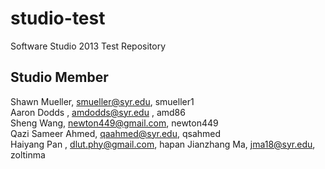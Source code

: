 studio-test
===========

Software Studio 2013 Test Repository

## Studio Member

Shawn Mueller, smueller@syr.edu, smueller1  
Aaron Dodds  , amdodds@syr.edu , amd86  
Sheng Wang, newton449@gmail.com, newton449  
Qazi Sameer Ahmed, qaahmed@syr.edu, qsahmed  
Haiyang Pan , dlut.phy@gmail.com, hapan 
Jianzhang Ma, jma18@syr.edu, zoltinma
 
